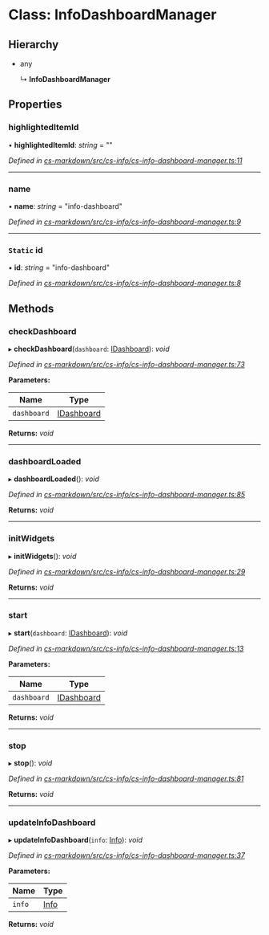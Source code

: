 # Class: InfoDashboardManager

## Hierarchy

* any

  ↳ **InfoDashboardManager**

## Properties

###  highlightedItemId

• **highlightedItemId**: *string* = ""

*Defined in [cs-markdown/src/cs-info/cs-info-dashboard-manager.ts:11](https://github.com/RichardHovenkamp/csnext/blob/eefa977/packages/cs-markdown/src/cs-info/cs-info-dashboard-manager.ts#L11)*

___

###  name

• **name**: *string* = "info-dashboard"

*Defined in [cs-markdown/src/cs-info/cs-info-dashboard-manager.ts:9](https://github.com/RichardHovenkamp/csnext/blob/eefa977/packages/cs-markdown/src/cs-info/cs-info-dashboard-manager.ts#L9)*

___

### `Static` id

▪ **id**: *string* = "info-dashboard"

*Defined in [cs-markdown/src/cs-info/cs-info-dashboard-manager.ts:8](https://github.com/RichardHovenkamp/csnext/blob/eefa977/packages/cs-markdown/src/cs-info/cs-info-dashboard-manager.ts#L8)*

## Methods

###  checkDashboard

▸ **checkDashboard**(`dashboard`: [IDashboard](../interfaces/_cs_core_src_dashboard_dashboard_.idashboard.md)): *void*

*Defined in [cs-markdown/src/cs-info/cs-info-dashboard-manager.ts:73](https://github.com/RichardHovenkamp/csnext/blob/eefa977/packages/cs-markdown/src/cs-info/cs-info-dashboard-manager.ts#L73)*

**Parameters:**

Name | Type |
------ | ------ |
`dashboard` | [IDashboard](../interfaces/_cs_core_src_dashboard_dashboard_.idashboard.md) |

**Returns:** *void*

___

###  dashboardLoaded

▸ **dashboardLoaded**(): *void*

*Defined in [cs-markdown/src/cs-info/cs-info-dashboard-manager.ts:85](https://github.com/RichardHovenkamp/csnext/blob/eefa977/packages/cs-markdown/src/cs-info/cs-info-dashboard-manager.ts#L85)*

**Returns:** *void*

___

###  initWidgets

▸ **initWidgets**(): *void*

*Defined in [cs-markdown/src/cs-info/cs-info-dashboard-manager.ts:29](https://github.com/RichardHovenkamp/csnext/blob/eefa977/packages/cs-markdown/src/cs-info/cs-info-dashboard-manager.ts#L29)*

**Returns:** *void*

___

###  start

▸ **start**(`dashboard`: [IDashboard](../interfaces/_cs_core_src_dashboard_dashboard_.idashboard.md)): *void*

*Defined in [cs-markdown/src/cs-info/cs-info-dashboard-manager.ts:13](https://github.com/RichardHovenkamp/csnext/blob/eefa977/packages/cs-markdown/src/cs-info/cs-info-dashboard-manager.ts#L13)*

**Parameters:**

Name | Type |
------ | ------ |
`dashboard` | [IDashboard](../interfaces/_cs_core_src_dashboard_dashboard_.idashboard.md) |

**Returns:** *void*

___

###  stop

▸ **stop**(): *void*

*Defined in [cs-markdown/src/cs-info/cs-info-dashboard-manager.ts:81](https://github.com/RichardHovenkamp/csnext/blob/eefa977/packages/cs-markdown/src/cs-info/cs-info-dashboard-manager.ts#L81)*

**Returns:** *void*

___

###  updateInfoDashboard

▸ **updateInfoDashboard**(`info`: [Info](_cs_core_src_utils_info_.info.md)): *void*

*Defined in [cs-markdown/src/cs-info/cs-info-dashboard-manager.ts:37](https://github.com/RichardHovenkamp/csnext/blob/eefa977/packages/cs-markdown/src/cs-info/cs-info-dashboard-manager.ts#L37)*

**Parameters:**

Name | Type |
------ | ------ |
`info` | [Info](_cs_core_src_utils_info_.info.md) |

**Returns:** *void*
